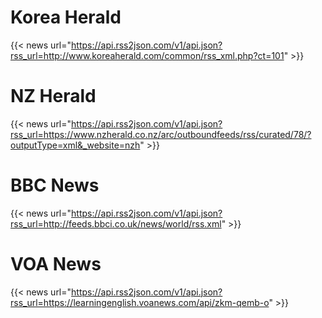 
# Korea Herald
{{< news url="https://api.rss2json.com/v1/api.json?rss_url=http://www.koreaherald.com/common/rss_xml.php?ct=101" >}}

# NZ Herald
{{< news url="https://api.rss2json.com/v1/api.json?rss_url=https://www.nzherald.co.nz/arc/outboundfeeds/rss/curated/78/?outputType=xml&_website=nzh" >}}

# BBC News
{{< news url="https://api.rss2json.com/v1/api.json?rss_url=http://feeds.bbci.co.uk/news/world/rss.xml" >}}

# VOA News
{{< news url="https://api.rss2json.com/v1/api.json?rss_url=https://learningenglish.voanews.com/api/zkm-qemb-o" >}}
